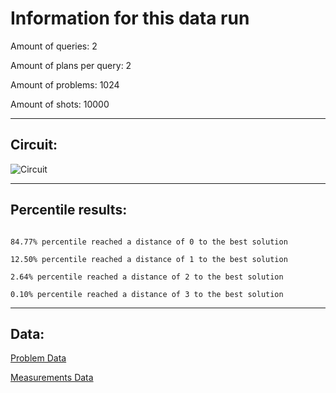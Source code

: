 # Information for this data run

Amount of queries: 2

Amount of plans per query: 2

Amount of problems: 1024

Amount of shots: 10000

<hr>

## Circuit:

![Circuit](circuit.png)

<hr>

## Percentile results:

```

84.77% percentile reached a distance of 0 to the best solution

12.50% percentile reached a distance of 1 to the best solution

2.64% percentile reached a distance of 2 to the best solution

0.10% percentile reached a distance of 3 to the best solution

```

<hr>

## Data:

[Problem Data](problems.csv)

[Measurements Data](measurements.csv)

